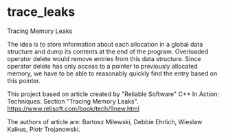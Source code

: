 # trace_leaks
Tracing Memory Leaks

The idea is to store information about each allocation in a global data
structure and dump its contents at the end of the program. Overloaded operator
delete would remove entries from this data structure.
Since operator delete has only access to a pointer to previously allocated
memory, we have to be able to reasonably quickly find the entry based
on this pointer.

This project based on article created by "Reliable Software"
C++ In Action: Techniques. Section "Tracing Memory Leaks".
https://www.relisoft.com/book/tech/9new.html

The authors of article are:
Bartosz Milewski, Debbie Ehrlich, Wieslaw Kalkus, Piotr Trojanowski.

